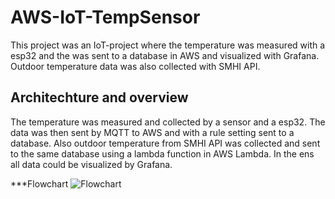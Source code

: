 # AWS-IoT-TempSensor
This project was an IoT-project where the temperature was measured with a esp32 and the was sent to a database in AWS and visualized with Grafana. Outdoor temperature data was also collected with SMHI API.

## Architechture and overview
The temperature was measured and collected by a sensor and a esp32. The data was then sent by MQTT to AWS and with a rule setting sent to a database. Also outdoor temperature from SMHI API was collected and sent to the same database using a lambda function in AWS Lambda. In the ens all data could be visualized by Grafana.

***Flowchart
![Flowchart](https://github.com/MarcusNilssonn/AWS-IoT-TempSensor/assets/113011450/b6bfaff4-1657-4576-ac9f-5b040e421af9)



